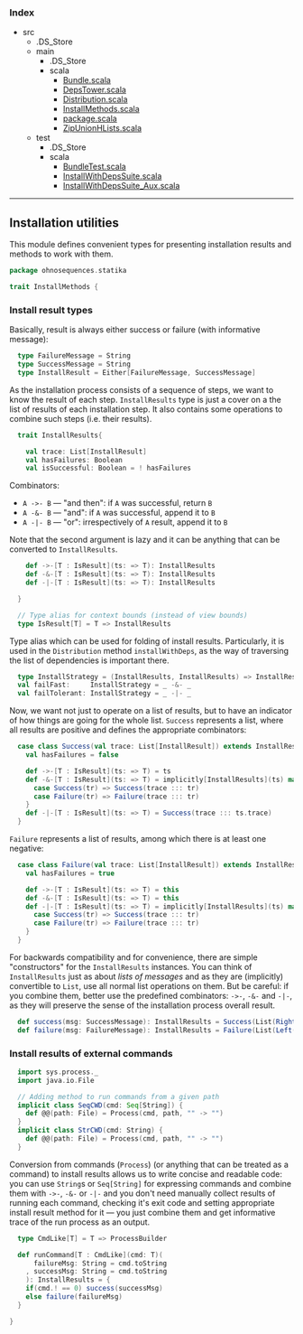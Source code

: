 ### Index

+ src
  + .DS_Store
  + main
    + .DS_Store
    + scala
      + [Bundle.scala](Bundle.md)
      + [DepsTower.scala](DepsTower.md)
      + [Distribution.scala](Distribution.md)
      + [InstallMethods.scala](InstallMethods.md)
      + [package.scala](package.md)
      + [ZipUnionHLists.scala](ZipUnionHLists.md)
  + test
    + .DS_Store
    + scala
      + [BundleTest.scala](../../test/scala/BundleTest.md)
      + [InstallWithDepsSuite.scala](../../test/scala/InstallWithDepsSuite.md)
      + [InstallWithDepsSuite_Aux.scala](../../test/scala/InstallWithDepsSuite_Aux.md)

------

## Installation utilities

This module defines convenient types for presenting installation results and methods to work with
them.


```scala
package ohnosequences.statika

trait InstallMethods {
```

### Install result types

Basically, result is always either success or failure (with informative message):

```scala
  type FailureMessage = String
  type SuccessMessage = String
  type InstallResult = Either[FailureMessage, SuccessMessage]
```

As the installation process consists of a sequence of steps, we want to know the result of
each step. `InstallResults` type is just a cover on a the list of results of each installation
step. It also contains some operations to combine such steps (i.e. their results).

```scala
  trait InstallResults{

    val trace: List[InstallResult]
    val hasFailures: Boolean
    val isSuccessful: Boolean = ! hasFailures
```

Combinators:
* `A ->- B` — "and then": if `A` was successful, return `B`
* `A -&- B` — "and": if `A` was successful, append it to `B`
* `A -|- B` — "or": irrespectively of `A` result, append it to `B`

Note that the second argument is lazy and it can be anything that can be converted to
`InstallResults`.

```scala
    def ->-[T : IsResult](ts: => T): InstallResults
    def -&-[T : IsResult](ts: => T): InstallResults
    def -|-[T : IsResult](ts: => T): InstallResults

  }

  // Type alias for context bounds (instead of view bounds)
  type IsResult[T] = T => InstallResults
```

Type alias which can be used for folding of install results. Particularly, it is used in the
`Distribution` method `installWithDeps`, as the way of traversing the list of dependencies is
important there.

```scala
  type InstallStrategy = (InstallResults, InstallResults) => InstallResults 
  val failFast:     InstallStrategy = _ -&- _
  val failTolerant: InstallStrategy = _ -|- _
```

Now, we want not just to operate on a list of results, but to have an indicator of how things
are going for the whole list. `Success` represents a list, where all results are positive and
defines the appropriate combinators:

```scala
  case class Success(val trace: List[InstallResult]) extends InstallResults { 
    val hasFailures = false

    def ->-[T : IsResult](ts: => T) = ts
    def -&-[T : IsResult](ts: => T) = implicitly[InstallResults](ts) match {
      case Success(tr) => Success(trace ::: tr)
      case Failure(tr) => Failure(trace ::: tr)
    }
    def -|-[T : IsResult](ts: => T) = Success(trace ::: ts.trace)
  }
```

`Failure` represents a list of results, among which there is at least one negative:

```scala
  case class Failure(val trace: List[InstallResult]) extends InstallResults { 
    val hasFailures = true

    def ->-[T : IsResult](ts: => T) = this
    def -&-[T : IsResult](ts: => T) = this
    def -|-[T : IsResult](ts: => T) = implicitly[InstallResults](ts) match {
      case Success(tr) => Success(trace ::: tr)
      case Failure(tr) => Failure(trace ::: tr)
    }
  }
```

For backwards compatibility and for convenience, there are simple "constructors" for the 
`InstallResults` instances. You can think of `InstallResults` just as about _lists of 
messages_ and as they are (implicitly) convertible to `List`, use all normal list operations 
on them. But be careful: if you combine them, better use the predefined combinators: `->-`,
`-&-` and `-|-`, as they will preserve the sense of the installation process overall result.

```scala
  def success(msg: SuccessMessage): InstallResults = Success(List(Right(msg)))
  def failure(msg: FailureMessage): InstallResults = Failure(List(Left(msg)))
```

### Install results of external commands

```scala
  import sys.process._
  import java.io.File

  // Adding method to run commands from a given path
  implicit class SeqCWD(cmd: Seq[String]) {
    def @@(path: File) = Process(cmd, path, "" -> "")
  }
  implicit class StrCWD(cmd: String) {
    def @@(path: File) = Process(cmd, path, "" -> "")
  }
```

Conversion from commands (`Process`) (or anything that can be treated as a command) to install
results allows us to write concise and readable code: you can use `String`s or `Seq[String]`
for expressing commands and combine them with `->-`, `-&-` or `-|-` and you don't need
manually collect results of running each command, checking it's exit code and setting
appropriate install result method for it — you just combine them and get informative trace of
the run process as an output.

```scala
  type CmdLike[T] = T => ProcessBuilder

  def runCommand[T : CmdLike](cmd: T)(
      failureMsg: String = cmd.toString
    , successMsg: String = cmd.toString
    ): InstallResults = {
    if(cmd.! == 0) success(successMsg)
    else failure(failureMsg)
  }

}

```

